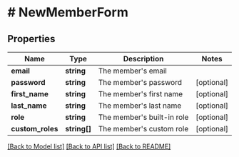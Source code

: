 # # NewMemberForm

## Properties

Name | Type | Description | Notes
------------ | ------------- | ------------- | -------------
**email** | **string** | The member&#39;s email |
**password** | **string** | The member&#39;s password | [optional]
**first_name** | **string** | The member&#39;s first name | [optional]
**last_name** | **string** | The member&#39;s last name | [optional]
**role** | **string** | The member&#39;s built-in role | [optional]
**custom_roles** | **string[]** | The member&#39;s custom role | [optional]

[[Back to Model list]](../../README.md#models) [[Back to API list]](../../README.md#endpoints) [[Back to README]](../../README.md)
